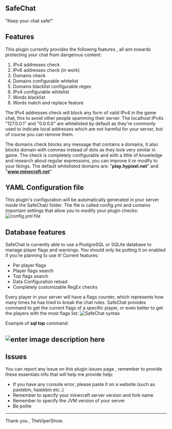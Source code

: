 ## SafeChat

"Keep your chat safe!"

## Features

This plugin currently provides the following features , all aim towards protecting your chat from dangerous content:

 1. IPv4 addresses check
 2. IPv6 addresses check (in work)
 3. Domains check
 4. Domains configurable whitelist
 5. Domains blacklist configurable regex
 6. IPv4 configurable whitelist
 7. Words blacklist
 8. Words match and replace feature

The IPv4 addresses check will block any form of valid IPv4 in the game chat, this to avoid other people spamming their server. The localhost IPv4s "127.0.0.1" and "0.0.0.0" are whitelisted by default as they're commonly used to indicate local addresses which are not harmful for your server, but of course you can remove them.

The domains check blocks any message that contains a domains, it also blocks domain with commas instead of dots as they look very similar in game. The check is completely configurable and with a little of knowledge and research about regular expressions, you can improve it or modify to your likings. The default whitelisted domains are: "**play.hypixel.net**" and "**www.minecraft.net**"

## YAML Configuration file
This plugin's configuration will be automatically generated in your server inside the SafeChat/ folder.
The file is called config.yml and contains important settings that allow you to modify your plugin checks:
![config.yml file](https://i.imgur.com/7hqmWiW.png)
## Database features
SafeChat is currently able to use a PostgreSQL or SQLite database to manage player flags and warnings.
You should only be putting it on enabled if you're planning to use it!
Current features:

 - Per player flags
 - Player flags search
 - Top flags search
 - Data Configuration reload
 - Completely customizable RegEx checks
 
 Every player in your server will have a flags counter, which represents how many times he has tried to break the chat rules.
 SafeChat provides command to get the current flags of a specific player, or even better to get the players with the most flags list:
 ![SafeChat syntax](https://i.imgur.com/y6VLLDY.png)
 
 Example of **sql top** command:
 
 ![enter image description here](https://i.imgur.com/MEwv86D.png)
 ---
 ## Issues
 You can report any issue on this plugin issues page , remember to provide these essentials info that will help me provide help:
 
 - If you have any console error, please paste it on a website (such as pastebin, hastebin etc..)
 - Remember to specify your minecraft server version and fork name
 - Remember to specify the JVM version of your server
 - Be polite
 ---
 Thank you , TheViperShow.
